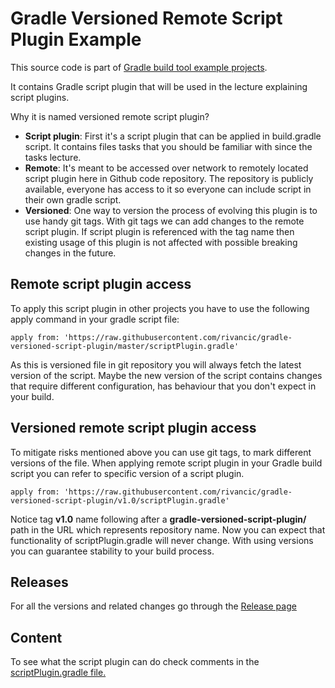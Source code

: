 # Gradle Versioned Remote Script Plugin Example

This source code is part of [Gradle build tool example projects](https://github.com/rivancic/gradle).

It contains Gradle script plugin that will be used in the lecture explaining script plugins.

Why it is named versioned remote script plugin?

- **Script plugin**: First it's a script plugin that can be applied in build.gradle script. It contains files tasks that you should be 
familiar with since the tasks lecture.
- **Remote**: It's meant to be accessed over network to remotely located script plugin here in Github code repository. The 
repository is publicly available, everyone has access to it so everyone can include script in their own gradle script.
- **Versioned**: One way to version the process of evolving this plugin is to use handy git tags. With git tags we can add
changes to the remote script plugin. If script plugin is referenced with the tag name then existing usage of this plugin 
  is not affected with possible breaking changes in the future.
  
## Remote script plugin access

To apply this script plugin in other projects you have to use the following apply command in 
your gradle script file:

`apply from: 'https://raw.githubusercontent.com/rivancic/gradle-versioned-script-plugin/master/scriptPlugin.gradle'`

As this is versioned file in git repository you will always fetch the latest version of the script.
Maybe the new version of the script contains changes that require different configuration, has behaviour that
you don't expect in your build.

## Versioned remote script plugin access

To mitigate risks mentioned above you can use git tags, to mark different versions of the file.
When applying remote script plugin in your Gradle build script you can refer to specific version of
a script plugin.

`apply from: 'https://raw.githubusercontent.com/rivancic/gradle-versioned-script-plugin/v1.0/scriptPlugin.gradle'`

Notice tag **v1.0** name following after a **gradle-versioned-script-plugin/** path in the URL which represents repository name. Now you can expect that functionality of scriptPlugin.gradle
will never change. With using versions you can guarantee stability to your build process.

## Releases

For all the versions and related changes go through the [Release page](https://github.com/rivancic/gradle-versioned-script-plugin/releases)

## Content

To see what the script plugin can do check comments in the [scriptPlugin.gradle file.](scriptPlugin.gradle)
